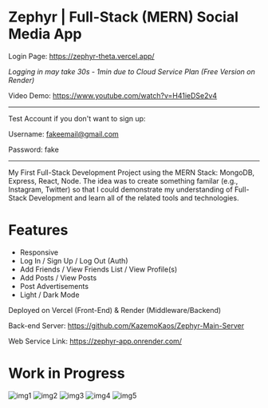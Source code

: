 # Zephyr | Full-Stack (MERN) Social Media App

Login Page: https://zephyr-theta.vercel.app/

*Logging in may take 30s - 1min due to Cloud Service Plan (Free Version on Render)*

Video Demo: https://www.youtube.com/watch?v=H41ieDSe2v4

-------------------------------------------------

Test Account if you don't want to sign up:

Username: fakeemail@gmail.com

Password: fake

-------------------------------------------------

My First Full-Stack Development Project using the MERN Stack: MongoDB, Express, React, Node.
The idea was to create something familar (e.g., Instagram, Twitter) so that I could  demonstrate my understanding of Full-Stack Development and learn all of the related tools and technologies.

# Features

* Responsive
* Log In / Sign Up / Log Out (Auth)
* Add Friends / View Friends List / View Profile(s)
* Add Posts / View Posts
* Post Advertisements
* Light / Dark Mode

Deployed on Vercel (Front-End) & Render (Middleware/Backend)

Back-end Server: https://github.com/KazemoKaos/Zephyr-Main-Server

Web Service Link: https://zephyr-app.onrender.com/

# Work in Progress
![img1](https://github.com/KazemoKaos/Zephyr/assets/34223008/b7f56eed-3841-47de-9efd-73e010bfa9bf)
![img2](https://github.com/KazemoKaos/Zephyr/assets/34223008/ecbd7d3a-31b8-4185-91d6-020f9a479db7)
![img3](https://github.com/KazemoKaos/Zephyr/assets/34223008/cf032461-915e-4b0a-92d8-84d05a96a74d)
![img4](https://github.com/KazemoKaos/Zephyr/assets/34223008/86655906-0637-425d-9cf0-141c1391236d)
![img5](https://github.com/KazemoKaos/Zephyr/assets/34223008/5486519e-39a8-4b3f-b833-1f3e5d69bb8a)
